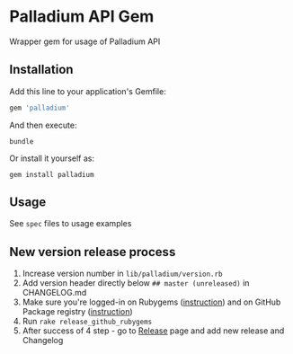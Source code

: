 # Palladium API Gem

Wrapper gem for usage of Palladium API

## Installation

Add this line to your application's Gemfile:

```ruby
gem 'palladium'
```

And then execute:

```shell script
bundle
```

Or install it yourself as:

```shell script
gem install palladium
```

## Usage

See `spec` files to usage examples

## New version release process

1. Increase version number in `lib/palladium/version.rb`
2. Add version header directly below `## master (unreleased)` in CHANGELOG.md
3. Make sure you're logged-in on Rubygems ([instruction](https://guides.rubygems.org/publishing/#publishing-to-rubygemsorg))
   and on GitHub Package registry ([instruction](https://docs.github.com/en/packages/guides/configuring-rubygems-for-use-with-github-packages#authenticating-with-a-personal-access-token))
4. Run `rake release_github_rubygems`
5. After success of 4 step - go to [Release](https://github.com/flaminestone/palladium/releases)
   page and add new release and Changelog
